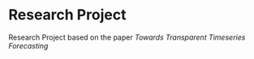 # Research Project

Research Project based on the paper *Towards Transparent Timeseries Forecasting*
